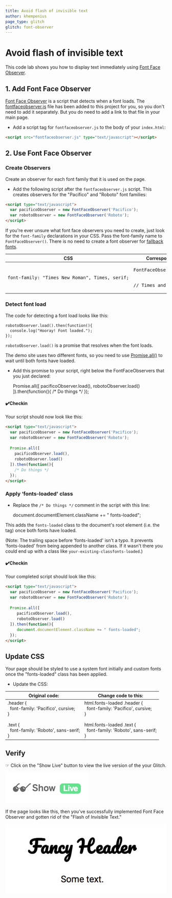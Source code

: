```yaml
---
title: Avoid flash of invisible text
author: khempenius
page_type: glitch
glitch: font-observer
---
```


# Avoid flash of invisible text

This code lab shows you how to display text immediately using <a href="https://github.com/bramstein/fontfaceobserver" target="_blank">Font Face Observer</a>.

## 1. Add Font Face Observer

<a href="https://github.com/bramstein/fontfaceobserver" target="_blank">Font Face Observer</a> is a script
that detects when a font loads. The
<a href="https://github.com/bramstein/fontfaceobserver/blob/master/fontfaceobserver.js" target="_blank">fontfaceobserver.js</a>
file has been added to this project for you, so you don't need to add it
separately. But you do need to add a link to that file in your main page.

- Add a script tag for `fontfaceobserver.js` to the body of your `index.html`:
 
```html
<script src="fontfaceobserver.js" type="text/javascript"></script>
```

## 2. Use Font Face Observer

### Create Observers

Create an observer for each font family that it is used on the page.

- Add the following script after the `fontfaceobserver.js` script. This creates
observers for the "Pacifico" and "Roboto" font families:

```html
<script type="text/javascript">
  var pacificoObserver = new FontFaceObserver('Pacifico');
  var robotoObserver = new FontFaceObserver('Roboto');
</script>
```

If you're ever unsure what font face observers you need to create, just look for
the `font-family` declarations in your CSS. Pass the font-family name to
`FontFaceObserver()`. There is no need to create a font observer for <a href="https://developer.mozilla.org/en-US/docs/Web/CSS/font-family#%3Cgeneric-name%3E" target="_blank">fallback fonts</a>.

<table>
<thead>
<tr>
<th>CSS</th>
<th>Corresponding Font Face Observer</th>
</tr>
</thead>
<tbody>
<tr>
<td><p><pre>
font-family: "Times New Roman", Times, serif;
</pre></p>

</td>
<td><p><pre>
FontFaceObserver(‘Times New Roman')
<br>
// Times and serif are fallback fonts.
</pre></p>

</td>
</tr>
</tbody>
</table>

### Detect font load

The code for detecting a font load looks like this:

    robotoObserver.load().then(function(){
      console.log("Hooray! Font loaded.");
    });

`robotoObserver.load()` is a promise that resolves when the font loads.

The demo site uses two different fonts, so you need to use <a href="https://developer.mozilla.org/en-US/docs/Web/JavaScript/Reference/Global_Objects/Promise/all" target="_blank">Promise.all()</a>
to wait until both fonts have loaded.

- Add this promise to your script, right below the FontFaceObservers that you
just declared:

    Promise.all([
      pacificoObserver.load(),
      robotoObserver.load()
    ]).then(function(){
      /* Do things */
    });

#### ✔️Checkin

Your script should now look like this:

```html
<script type="text/javascript">
  var pacificoObserver = new FontFaceObserver('Pacifico');
  var robotoObserver = new FontFaceObserver('Roboto');

  Promise.all([
    pacificoObserver.load(),
    robotoObserver.load()
  ]).then(function(){
    /* Do things */
  });
</script>
```

### Apply ‘fonts-loaded' class

- Replace the `/* Do things */` comment in the script with this line:

    document.documentElement.className += " fonts-loaded";

This adds the `fonts-loaded` class to the document's root element (i.e. the <html> tag) once both fonts have loaded.

(Note: The trailing space before ‘fonts-loaded' isn't a typo. It prevents
‘fonts-loaded' from being appended to another class. If it wasn't there you
could end up with a class like `your-existing-classfonts-loaded`.)

#### ✔️Checkin

Your completed script should look like this:

```html
<script type="text/javascript">
  var pacificoObserver = new FontFaceObserver('Pacifico');
  var robotoObserver = new FontFaceObserver('Roboto');

  Promise.all([
     pacificoObserver.load(),
     robotoObserver.load()
  ]).then(function(){
     document.documentElement.className += " fonts-loaded";
  });
</script>
```

## Update CSS

Your page should be styled to use a system font initially and custom fonts once
the "fonts-loaded" class has been applied.

- Update the CSS:

<table>
<thead>
<tr>
<th>Original code:</th>
<th>Change code to this:</th>
</tr>
</thead>
<tbody>
<tr>
<td>.header {<br>
&nbsp;&nbsp;font-family: 'Pacifico', cursive;<br>
}<br>
<br>
.text {<br>
&nbsp;&nbsp;font-family: 'Roboto', sans-serif;<br>
}</td>
<td>html.fonts-loaded .header {<br>
&nbsp;&nbsp;font-family: 'Pacifico', cursive;<br>
}<br>
<br>
html.fonts-loaded .text {<br>
&nbsp;&nbsp;font-family: 'Roboto', sans-serif;<br>
}</td>
</tr>
</tbody>
</table>

## Verify

☞  Click on the "Show Live" button to view the live version of the your Glitch.

![image](./show-live.png)

If the page looks like this, then you've successfully implemented Font Face
Observer and gotten rid of the "Flash of Invisible Text."

![image](./fancy-header.png)